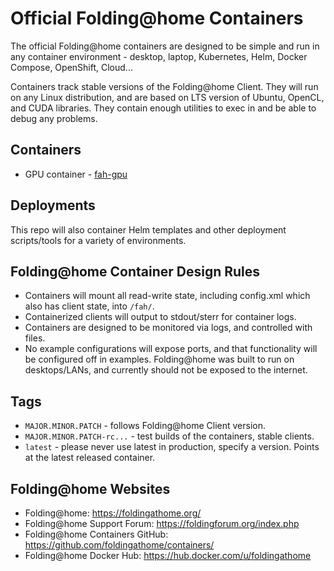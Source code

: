 # Official Folding@home Containers

The official Folding@home containers are designed to be simple and run
in any container environment - desktop, laptop, Kubernetes, Helm,
Docker Compose, OpenShift, Cloud...

Containers track stable versions of the Folding@home Client. They will
run on any Linux distribution, and are based on LTS version of Ubuntu,
OpenCL, and CUDA libraries. They contain enough utilities to exec in and be
able to debug any problems.

## Containers

* GPU container - [fah-gpu](fah-gpu/)

## Deployments

This repo will also container Helm templates and other deployment
scripts/tools for a variety of environments.

## Folding@home Container Design Rules

* Containers will mount all read-write state, including config.xml
  which also has client state, into `/fah/`.
* Containerized clients will output to stdout/sterr for container logs.
* Containers are designed to be monitored via logs, and controlled with files.
* No example configurations will expose ports, and that functionality will
  be configured off in examples. Folding@home was built to run on
  desktops/LANs, and currently should not be exposed to the internet.

## Tags

* `MAJOR.MINOR.PATCH` - follows Folding@home Client version.
* `MAJOR.MINOR.PATCH-rc...` - test builds of the containers, stable clients.
* `latest` - please never use latest in production, specify a version. Points
  at the latest released container.

## Folding@home Websites

* Folding@home: https://foldingathome.org/
* Folding@home Support Forum: <https://foldingforum.org/index.php>
* Folding@home Containers GitHub: <https://github.com/foldingathome/containers/>
* Folding@home Docker Hub: <https://hub.docker.com/u/foldingathome>